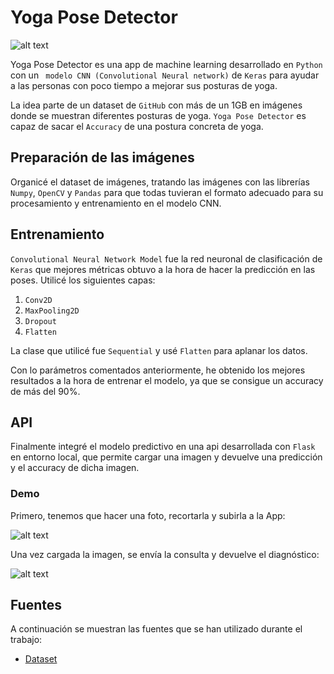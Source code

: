 # Yoga Pose Detector

![alt text](https://github.com/meryreddoor/yogagame_/blob/primeraRama/src/templates/img/paisaje.png)

Yoga Pose Detector es una app  de machine learning desarrollado en `Python` con un ` modelo CNN (Convolutional Neural network)` de `Keras` para ayudar a las personas con poco tiempo a mejorar sus posturas de yoga.

La idea parte de un dataset de `GitHub` con más de un 1GB en imágenes donde se muestran diferentes posturas de yoga. 
`Yoga Pose Detector` es capaz de sacar el `Accuracy` de una postura concreta de yoga.

## Preparación de las imágenes

Organicé el dataset de imágenes, tratando las imágenes con las librerías `Numpy`, `OpenCV` y `Pandas` para que todas tuvieran el formato adecuado para su procesamiento y entrenamiento en el modelo CNN.

## Entrenamiento 

`Convolutional Neural Network Model` fue la red neuronal de clasificación de `Keras` que mejores métricas obtuvo a la hora de hacer la predicción en las poses. Utilicé los siguientes capas:
 
1. `Conv2D` 
2. `MaxPooling2D`
3. `Dropout`
4. `Flatten`

La clase que utilicé fue `Sequential` y usé `Flatten` para aplanar los datos.

Con lo parámetros comentados anteriormente, he obtenido los mejores resultados a la hora de entrenar el modelo, ya que se consigue un accuracy de más del 90%.

## API
Finalmente integré el modelo predictivo en una api desarrollada con `Flask` en entorno local, que permite cargar una imagen y devuelve una predicción y el accuracy de dicha imagen.

### Demo

Primero, tenemos que hacer una foto, recortarla y subirla a la App:

![alt text](https://github.com/meryreddoor/yogagame_/blob/primeraRama/src/templates/img/primera_img.png)

Una vez cargada la imagen, se envía la consulta y devuelve el diagnóstico:

![alt text](https://github.com/meryreddoor/yogagame_/blob/primeraRama/src/templates/img/segunda_img_web.png)

## Fuentes

A continuación se muestran las fuentes que se han utilizado durante el trabajo:

- [Dataset](https://github.com/DhruvJawalkar/yoga-poses-dataset)
